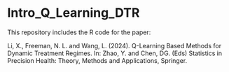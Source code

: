 # Intro_Q_Learning_DTR

This repository includes the R code for the paper:

Li, X., Freeman, N. L. and Wang, L. (2024). Q-Learning Based Methods for Dynamic Treatment Regimes. In: Zhao, Y. and Chen, DG. (Eds) Statistics in Precision Health: Theory, Methods and Applications, Springer.
